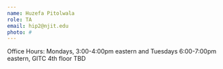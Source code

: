 ```yaml
---
name: Huzefa Pitolwala
role: TA
email: hip2@njit.edu
photo: #
---
```

Office Hours: Mondays, 3:00-4:00pm eastern and Tuesdays 6:00-7:00pm eastern, GITC 4th floor TBD